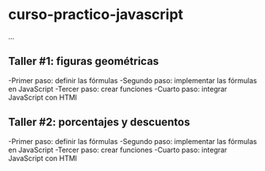 # curso-practico-javascript

...

## Taller #1: figuras geométricas

-Primer paso: definir las fórmulas
-Segundo paso: implementar las fórmulas en JavaScript
-Tercer paso: crear funciones
-Cuarto paso: integrar JavaScript con HTMl

## Taller #2: porcentajes y descuentos

-Primer paso: definir las fórmulas
-Segundo paso: implementar las fórmulas en JavaScript
-Tercer paso: crear funciones
-Cuarto paso: integrar JavaScript con HTMl